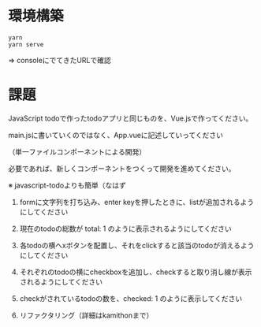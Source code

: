 # 環境構築
```
yarn
yarn serve
```
=> consoleにでてきたURLで確認

# 課題
JavaScript todoで作ったtodoアプリと同じものを、Vue.jsで作ってください。

main.jsに書いていくのではなく、App.vueに記述していってください

（単一ファイルコンポーネントによる開発）

必要であれば、新しくコンポーネントをつくって開発を進めてください。

※ javascript-todoよりも簡単（なはず


1. formに文字列を打ち込み、enter keyを押したときに、listが追加されるようにしてください

2. 現在のtodoの総数が total: 1 のように表示されるようにしてください

3. 各todoの横へxボタンを配置し、それをclickすると該当のtodoが消えるようにしてください

4. それぞれのtodoの横にcheckboxを追加し、checkすると取り消し線が表示されるようにしてください

5. checkがされているtodoの数を、checked: 1 のように表示してください

6. リファクタリング（詳細はkamithonまで）
